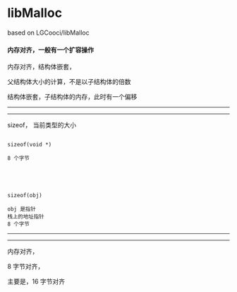 # libMalloc
based on LGCooci/libMalloc







#### 内存对齐，一般有一个扩容操作




内存对齐，结构体嵌套，




父结构体大小的计算，不是以子结构体的倍数





结构体嵌套，子结构体的内存，此时有一个偏移



<hr>


<hr>

sizeof， 当前类型的大小

```

sizeof(void *)

8 个字节





sizeof(obj)

obj 是指针
栈上的地址指针
8 个字节

```





<hr>


<hr>



内存对齐，

8 字节对齐，

主要是，16 字节对齐
